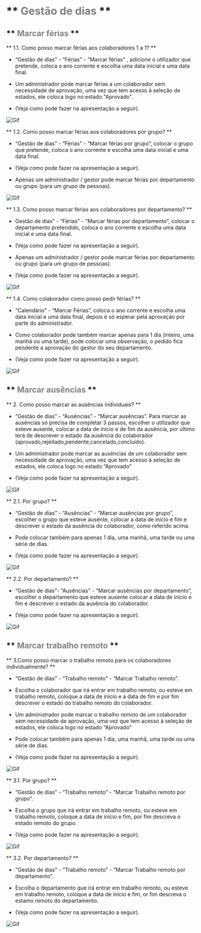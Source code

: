 # ** <span style="color:Grey">Gestão de dias</span> ** 

## **  <span style="color:Grey">Marcar férias</span> **


** 1.1. Como posso marcar férias aos colaboradores 1 a 1? **

- “Gestão de dias” - “Férias” - “Marcar férias" , adicione o utilizador que pretende, coloca o ano corrente e escolha uma data inicial e uma data final.

- Um administrador pode marcar férias a um colaborador sem necessidade de aprovação, uma vez que tem acesso à seleção de estados, ele coloca logo no estado "Aprovado".

- (Veja como pode fazer na apresentação a seguir). 


![Gif](/imagem/12.gif)





** 1.2. Como posso marcar férias aos colaboradores por grupo? **

- “Gestão de dias” - “Férias” - “Marcar férias por grupo”, colocar o grupo que pretende, coloca o ano corrente e escolha uma data inicial e uma data final. 

- (Veja como pode fazer na apresentação a seguir).

- Apenas um administrador / gestor pode marcar férias por departamento ou grupo (para um grupo de pessoas).


![Gif](/imagem/13.gif)



** 1.3. Como posso marcar férias aos colaboradores por departamento? **

- Gestão de dias” - “Férias” - “Marcar férias por departamento”, colocar o departamento pretendido, coloca o ano corrente e escolha uma data inicial e uma data final.  

- (Veja como pode fazer na apresentação a seguir). 

- Apenas um administrador / gestor pode marcar férias por departamento ou grupo (para um grupo de pessoas).

-  (Veja como pode fazer na apresentação a seguir). 

![Gif](/imagem/22.gif)



    
** 1.4. Como colaborador como posso pedir férias? **

- “Calendário” - “Marcar Férias”, coloca o ano corrente e escolha uma data inicial e uma data final, depois é só esperar pela aprovação por parte do administrador. 

- Como colaborador pode também marcar apenas para 1 dia (inteiro, uma manhã ou uma tarde), pode colocar uma observação, o pedido fica pendente a aprovação do gestor do seu departamento.

- (Veja como pode fazer na apresentação a seguir). 


![Gif](/imagem/25.gif)



## ** <span style="color:Grey">Marcar ausências</span> **

** 2. Como posso marcar as ausências individuais? **

-  “Gestão de dias” - “Ausências” - “Marcar ausências”. Para marcar as ausências só precisa de completar 3 passos, escolher o utilizador que esteve ausente, colocar a data de início e de fim da ausência, por último terá de descrever o estado da ausência do colaborador (aprovado,rejeitado,pendente,cancelado,concluido).

- Um administrador pode marcar as ausências de um colaborador sem necessidade de aprovação, uma vez que tem acesso à seleção de estados, ele coloca logo no estado “Aprovado”

- (Veja como pode fazer na apresentação a seguir). 


![Gif](/imagem/24.gif)

 
 ** 2.1. Por grupo? **

- “Gestão de dias” - “Ausências” - “Marcar ausências por grupo”, escolher o grupo que esteve ausente, colocar a data de início e fim e descrever o estado da ausência do colaborador, como referido acima.

- Pode colocar também para apenas 1 dia, uma manhã, uma tarde ou uma série de dias.

- (Veja como pode fazer na apresentação a seguir).



![Gif](/imagem/16.gif)



** 2.2. Por departamento? **

- “Gestão de dias”- “Ausências” - “Marcar ausências por departamento”, escolher o departamento que esteve ausente colocar a data de início e fim e descrever o estado da ausência do colaborador.


- (Veja como pode fazer na apresentação a seguir).


![Gif](/imagem/17.gif)


      
## ** <span style="color:Grey"> Marcar trabalho remoto</span> **

** 3.Como posso marcar o trabalho remoto para os colaboradores individualmente? **

- “Gestão de dias” - “Trabalho remoto” - “Marcar Trabalho remoto”. 

- Escolha o colaborador que irá entrar em trabalho remoto, ou esteve em trabalho remoto, coloque a data de início e a data de fim e por fim descrever o estado do trabalho remoto do colaborador.

- Um administrador pode marcar o trabalho remoto de um colaborador sem necessidade de aprovação, uma vez que tem acesso à seleção de estados, ele coloca logo no estado “Aprovado”

- Pode colocar também para apenas 1 dia, uma manhã, uma tarde ou uma série de dias.

- (Veja como pode fazer na apresentação a seguir). 



![Gif](/imagem/18.gif)



** 3.1. Por grupo?  **

- “Gestão de dias” - “Trabalho remoto” - “Marcar Trabalho remoto por grupo”.

- Escolha o grupo que irá entrar em trabalho remoto, ou esteve em trabalho remoto, coloque a data de início e fim, por fim descreva o estado remoto do grupo.

- (Veja como pode fazer na apresentação a seguir).


![Gif](/imagem/19.gif)




** 3.2. Por departamento? **

- "Gestão de dias” - “Trabalho remoto” - “Marcar Trabalho remoto por departamento”.

- Escolha o departamento que irá entrar em trabalho remoto, ou esteve em trabalho remoto, coloque a data de início e fim, or fim descreva o estamo remoto do departamento.

- (Veja como pode fazer na apresentação a seguir).



![Gif](/imagem/20.gif)



     
     

 

 

 